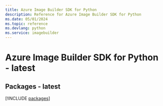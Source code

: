 ```yaml
---
title: Azure Image Builder SDK for Python
description: Reference for Azure Image Builder SDK for Python
ms.date: 05/01/2024
ms.topic: reference
ms.devlang: python
ms.service: imagebuilder
---
```

# Azure Image Builder SDK for Python - latest
## Packages - latest
[!INCLUDE [packages](image-builder-index.md)]